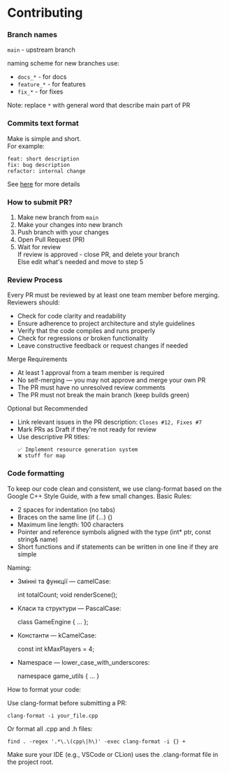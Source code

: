 # Contributing

### Branch names

 `main` - upstream branch

 naming scheme for new branches use:
  - `docs_*` - for docs
  - `feature_*` - for features
  - `fix_*` - for fixes

 Note: replace `*` with general word that describe main part of PR
 
### Commits text format

 Make is simple and short.  
 For example:
 ```
 feat: short description  
 fix: bug description  
 refactor: internal change
 ```

See [here](https://gist.github.com/joshbuchea/6f47e86d2510bce28f8e7f42ae84c716) for more details

### How to submit PR?

 1. Make new branch from `main` 
 2. Make your changes into new branch
 3. Push branch with your changes
 4. Open Pull Request (PR)
 5. Wait for review  
  If review is approved - close PR, and delete your branch  
  Else edit what's needed and move to step 5

### Review Process
 Every PR must be reviewed by at least one team member before merging.  
 Reviewers should:
  - Check for code clarity and readability
  - Ensure adherence to project architecture and style guidelines
  - Verify that the code compiles and runs properly
  - Check for regressions or broken functionality
  - Leave constructive feedback or request changes if needed

 Merge Requirements
  - At least 1 approval from a team member is required
  - No self-merging — you may not approve and merge your own PR
  - The PR must have no unresolved review comments
  - The PR must not break the main branch (keep builds green)

 Optional but Recommended
  - Link relevant issues in the PR description: `Closes #12, Fixes #7`
  - Mark PRs as Draft if they're not ready for review
  - Use descriptive PR titles:
    ``` 
    ✅ Implement resource generation system
    ❌ stuff for map
    ```

### Code formatting

To keep our code clean and consistent, we use clang-format based on the Google C++ Style Guide, with a few small changes.
Basic Rules:

 - 2 spaces for indentation (no tabs)
 - Braces on the same line (if (...) {)
 - Maximum line length: 100 characters
 - Pointer and reference symbols aligned with the type (int* ptr, const string& name)
 - Short functions and if statements can be written in one line if they are simple

Naming:

 - Змінні та функції — camelCase:


    int totalCount;
    void renderScene();

 - Класи та структури — PascalCase:


    class GameEngine { ... };

 - Константи — kCamelCase:

   
    const int kMaxPlayers = 4;

 - Namespace — lower_case_with_underscores:

    
    namespace game_utils { ... }

How to format your code:

 Use clang-format before submitting a PR:
    
    clang-format -i your_file.cpp

Or format all .cpp and .h files:

    find . -regex '.*\.\(cpp\|h\)' -exec clang-format -i {} +

Make sure your IDE (e.g., VSCode or CLion) uses the .clang-format file in the project root.

